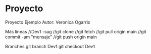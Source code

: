 # Proyecto
Proyecto Ejemplo
Autor: Veronica Ogarrio

Más líneas
//Dev1 -sug
//git clone <repo>
//git fetch
//git pull origin main
//git commit -am "mensaje"
//git push origin main

Branches
git branch Dev1
git checkout Dev1
